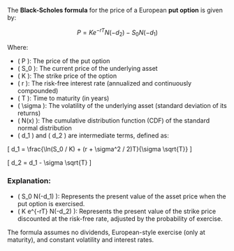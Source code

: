 The **Black-Scholes formula** for the price of a European **put option** is given by:

$$
P = K e^{-rT} N(-d_2) - S_0 N(-d_1)
$$

Where:

- \( P \): The price of the put option
- \( S_0 \): The current price of the underlying asset
- \( K \): The strike price of the option
- \( r \): The risk-free interest rate (annualized and continuously compounded)
- \( T \): Time to maturity (in years)
- \( \sigma \): The volatility of the underlying asset (standard deviation of its returns)
- \( N(x) \): The cumulative distribution function (CDF) of the standard normal distribution
- \( d_1 \) and \( d_2 \) are intermediate terms, defined as:

\[
d_1 = \frac{\ln(S_0 / K) + (r + \sigma^2 / 2)T}{\sigma \sqrt{T}}
\]

\[
d_2 = d_1 - \sigma \sqrt{T}
\]

### Explanation:
- \( S_0 N(-d_1) \): Represents the present value of the asset price when the put option is exercised.
- \( K e^{-rT} N(-d_2) \): Represents the present value of the strike price discounted at the risk-free rate, adjusted by the probability of exercise.

The formula assumes no dividends, European-style exercise (only at maturity), and constant volatility and interest rates.
